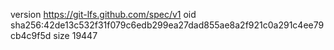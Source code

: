version https://git-lfs.github.com/spec/v1
oid sha256:42de13c532f31f079c6edb299ea27dad855ae8a2f921c0a291c4ee79cb4c9f5d
size 19447
